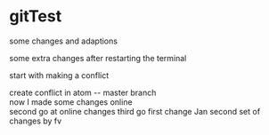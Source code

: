 # gitTest

some changes and adaptions

some extra changes after restarting the terminal

start with making a conflict

create conflict in atom -- master branch  
now I made some changes online  
second go at online changes
third go
first change Jan
second set of changes by fv
